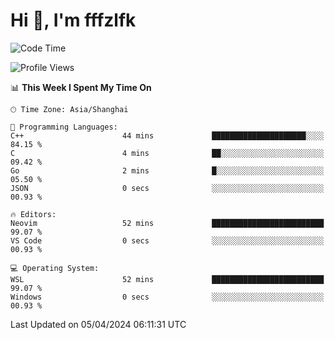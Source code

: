 # Hi 👋, I'm fffzlfk

<!--START_SECTION:waka-->
![Code Time](http://img.shields.io/badge/Code%20Time-686%20hrs%2050%20mins-blue)

![Profile Views](http://img.shields.io/badge/Profile%20Views-0-blue)

📊 **This Week I Spent My Time On** 

```text
🕑︎ Time Zone: Asia/Shanghai

💬 Programming Languages: 
C++                      44 mins             █████████████████████░░░░   84.15 % 
C                        4 mins              ██░░░░░░░░░░░░░░░░░░░░░░░   09.42 % 
Go                       2 mins              █░░░░░░░░░░░░░░░░░░░░░░░░   05.50 % 
JSON                     0 secs              ░░░░░░░░░░░░░░░░░░░░░░░░░   00.93 % 

🔥 Editors: 
Neovim                   52 mins             █████████████████████████   99.07 % 
VS Code                  0 secs              ░░░░░░░░░░░░░░░░░░░░░░░░░   00.93 % 

💻 Operating System: 
WSL                      52 mins             █████████████████████████   99.07 % 
Windows                  0 secs              ░░░░░░░░░░░░░░░░░░░░░░░░░   00.93 % 
```


 Last Updated on 05/04/2024 06:11:31 UTC
<!--END_SECTION:waka-->
